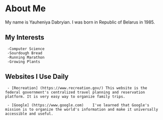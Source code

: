 # About Me
My name is Yauheniya Dabryian. I was born in Republic of Belarus  in 1985.
## My Interests
     -Computer Science
     -Sourdough Bread
     -Running Marathon
     -Growing Plants
## Websites I Use Daily
     - [Recreation] (https://www.recreation.gov/) This website is the federal government's centralized travel planning and reservation platform. It is very easy way to organize family trips.

     - [Google] (https://www.google.com)    I've learned that Google's mission is to organize the world's information and make it universally accessible and useful. 
   
  